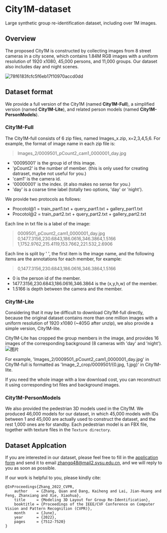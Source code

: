 # City1M-dataset
Large synthetic group re-identification dataset, including over 1M images.

## Overview
The proposed City1M is constructed by collecting images from 8 street cameras in a city scene, which contains 1.84M RGB images with a uniform resolution of 1920 x1080, 45,000 persons, and 11,000 groups. Our dataset also includes day and night scenes.

![78f6183fcfc5f6eb17f10970accd0dd](https://user-images.githubusercontent.com/16618172/159493302-7159031b-429b-46a6-8dca-dbc32c802cff.png)




## Dataset format

We provide a full version of the City1M (named **City1M-Full**), a simplified version (named **City1M-Lite**), and related person models (named **City1M-PersonModels**).

### City1M-Full
The City1M-full consists of 6 zip files, named Images_x.zip, x=2,3,4,5,6. For example, the format of image name in each zip file is:
> Images_2/0009501_pCount2_cam1_0000001_day.jpg


* '00095001' is the group id of this image.
* 'pCount2' is the number of member. (this is only used for creating datraset, maybe not useful for you.)
* 'cam1' is the camera id.
* '00000001' is the index. (it also makes no sense for you.)
* 'day' is a coarse time label (totally two options, 'day' or 'night').

We provide two protocols as follows:
* Procotol@1 = train_part1.txt + query_part1.txt + gallery_part1.txt
* Procotol@2 = train_part2.txt + query_part2.txt + gallery_part2.txt

Each line in txt file is a label of the image:
> 0009501_pCount2_cam1_0000001_day.jpg 0,1477.3156,230.6843,186.0616,346.3864,1.5166 1,1752.9762,215.4119,153.7662,221.532,2.6906

Each line is split by ' ', the first item is the image name, and the following items are the annotations for each member, for example:
> 0,1477.3156,230.6843,186.0616,346.3864,1.5166

* 0 is the person id of the member.
* 1477.3156,230.6843,186.0616,346.3864 is the (x,y,h,w) of the member.
* 1.5166 is depth between the camera and the member.

### City1M-Lite
Considering that it may be difficult to download City1M-full directly, because the original dataset contains more than one million images with a uniform resolution of 1920 x1080 (~405G after unzip), we also provide a simple version, City1M-lite. 



City1M-Lite has cropped the group members in the image, and provides 16 images of the corresponding background (8 cameras with 'day' and 'night'). 
![图片](https://user-images.githubusercontent.com/16618172/159503913-e423377f-c2ca-48d7-b969-90286ef37019.png)

For example, 'Images_2/0009501_pCount2_cam1_0000001_day.jpg' in City1M-full is formatted as 
'Image_2_crop/0009501/{0.jpg, 1.jpg}' in City1M-lite.

If you need the whole image with a low download cost, you can reconstruct it using corresponding txt files and background images.


### City1M-PersonModels
We also provided the pedestrian 3D models used in the City1M. We produced 46,000 models for our dataset, in which 45,000 models with IDs between 1 and 45,000 are actually used to construct the dataset, and the rest 1,000 ones are for standby. Each pedestrian model is an FBX file, together with texture files in the `Texture directory`.



## Dataset Applcation
If you are interested in our dataset, please feel free to fill in the [application form](https://github.com/LinlyAC/City1M-dataset/blob/main/City1MAccessAgreement.pdf) and send it to email zhangq48@mail2.sysu.edu.cn, and we will reply to you as soon as possible.

If our work is helpful to you, please kindly cite:


```
@InProceedings{Zhang_2022_CVPR,
    author    = {Zhang, Quan and Dang, Kaiheng and Lai, Jian-Huang and Feng, Zhanxiang and Xie, Xiaohua},
    title     = {Modeling 3D Layout for Group Re-Identification},
    booktitle = {Proceedings of the IEEE/CVF Conference on Computer Vision and Pattern Recognition (CVPR)},
    month     = {June},
    year      = {2022},
    pages     = {7512-7520}
}
```

